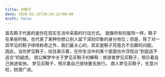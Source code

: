 ```yaml
---
title: 买鞋子
date: 2020-02-15T20:54:12+08:00
draft: false
---
```


首先鞋子代表的是你在现实生活中采取的行动方式。
就像所有的服饰一样，鞋子在某些时候，也代表了某种你想让别人留下深刻印象的身分地位；但是，除了对一双罕见的鞋子啧啧称奇之外，我们最关心的，其实是鞋子究竟合不合脚的问题。
因此，当你梦见鞋子，往往表示着，在你生活中的某个层面也许浮现出“到底适不适合”的疑虑。
周公解梦中关于梦见买鞋子的解释：旅游者梦见买鞋子，预示着自己旅途愉快。
梦见买鞋子，预示着自己很快要去旅行。
商人梦见买鞋子，生意兴旺，财源广进。
